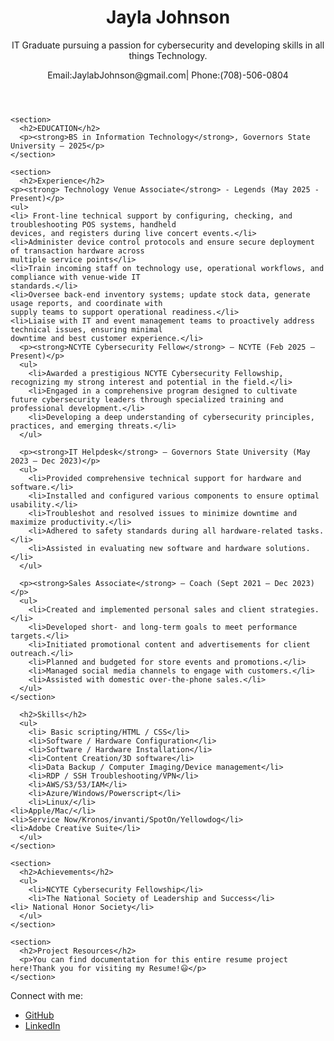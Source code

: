 
<html lang="en">
<head>
<!-- Font Awesome for Icons -->
<link rel="stylesheet" href="https://cdnjs.cloudflare.com/ajax/libs/font-awesome/6.5.0/css/all.min.css">
  <meta charset="UTF-8">
  <title>Jayla Johnson - Resume</title>
  <link rel="stylesheet" href="style.css">
</head>
<body>
  <div class="container">
    <header>
      <h1>Jayla Johnson</h1> 
      <p class="title"> IT Graduate pursuing a passion for cybersecurity and developing skills in all things Technology.</p>
      <p>Email:JaylabJohnson@gmail.com| Phone:(708)-506-0804</p>
    </header>

    <section>
      <h2>EDUCATION</h2>
      <p><strong>BS in Information Technology</strong>, Governors State University — 2025</p>
    </section>

    <section>
      <h2>Experience</h2>
	<p><strong> Technology Venue Associate</strong> - Legends (May 2025 - Present)</p>
	<ul> 
	<li> Front-line technical support by configuring, checking, and troubleshooting POS systems, handheld
	devices, and registers during live concert events.</li>
	<li>Administer device control protocols and ensure secure deployment of transaction hardware across
	multiple service points</li>
	<li>Train incoming staff on technology use, operational workflows, and compliance with venue-wide IT
	standards.</li>
	<li>Oversee back-end inventory systems; update stock data, generate usage reports, and coordinate with
	supply teams to support operational readiness.</li>
	<li>Liaise with IT and event management teams to proactively address technical issues, ensuring minimal
	downtime and best customer experience.</li>
      <p><strong>NCYTE Cybersecurity Fellow</strong> – NCYTE (Feb 2025 – Present)</p>
      <ul>
        <li>Awarded a prestigious NCYTE Cybersecurity Fellowship, recognizing my strong interest and potential in the field.</li>
        <li>Engaged in a comprehensive program designed to cultivate future cybersecurity leaders through specialized training and professional development.</li>
        <li>Developing a deep understanding of cybersecurity principles, practices, and emerging threats.</li>
      </ul>

      <p><strong>IT Helpdesk</strong> – Governors State University (May 2023 – Dec 2023)</p>
      <ul>
        <li>Provided comprehensive technical support for hardware and software.</li>
        <li>Installed and configured various components to ensure optimal usability.</li>
        <li>Troubleshot and resolved issues to minimize downtime and maximize productivity.</li>
        <li>Adhered to safety standards during all hardware-related tasks.</li>
        <li>Assisted in evaluating new software and hardware solutions.</li>
      </ul>

      <p><strong>Sales Associate</strong> – Coach (Sept 2021 – Dec 2023)</p>
      <ul>
        <li>Created and implemented personal sales and client strategies.</li>
        <li>Developed short- and long-term goals to meet performance targets.</li>
        <li>Initiated promotional content and advertisements for client outreach.</li>
        <li>Planned and budgeted for store events and promotions.</li>
        <li>Managed social media channels to engage with customers.</li>
        <li>Assisted with domestic over-the-phone sales.</li>
      </ul>
    </section>

      <h2>Skills</h2>
      <ul>
        <li> Basic scripting/HTML / CSS</li>
        <li>Software / Hardware Configuration</li>
        <li>Software / Hardware Installation</li>
        <li>Content Creation/3D software</li>
        <li>Data Backup / Computer Imaging/Device management</li>
        <li>RDP / SSH Troubleshooting/VPN</li>
        <li>AWS/S3/53/IAM</li>
        <li>Azure/Windows/Powerscript</li>
        <li>Linux/</li>
	<li>Apple/Mac/</li>
	<li>Service Now/Kronos/invanti/SpotOn/Yellowdog</li>
	<li>Adobe Creative Suite</li>
      </ul>
    </section>

    <section>
      <h2>Achievements</h2>
      <ul>
        <li>NCYTE Cybersecurity Fellowship</li>
        <li>The National Society of Leadership and Success</li>
	<li> National Honor Society</li>
      </ul>
    </section>

    <section>
      <h2>Project Resources</h2>
      <p>You can find documentation for this entire resume project here!Thank you for visiting my Resume!😃</p>
    </section>

<footer>
  <p>Connect with me:</p>
  <ul class="social-links">
    <li>
      <a href="https://github.com/ProjectsbyJayla" target="_blank">
        <i class="fab fa-github"></i> GitHub
      </a>
    </li>
    <li>
      <a href="www.linkedin.com/in/jayla-johnson-910b4824a">
        <i class="fab fa-linkedin"></i>	LinkedIn
      </a>
    </li>
  </ul>
</footer>


